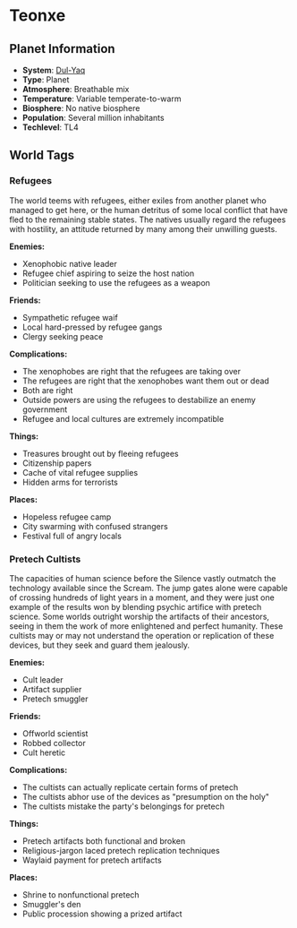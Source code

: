 # Teonxe

## Planet Information
- **System**: [Dul-Yaq](../../system--dul-yaq.md)
- **Type**: Planet
- **Atmosphere**: Breathable mix
- **Temperature**: Variable temperate-to-warm
- **Biosphere**: No native biosphere
- **Population**: Several million inhabitants
- **Techlevel**: TL4

## World Tags

### Refugees

The world teems with refugees, either exiles from another planet who managed to get here, or the human detritus of some local conflict that have fled to the remaining stable states. The natives usually regard the refugees with hostility, an attitude returned by many among their unwilling guests.

**Enemies:**
- Xenophobic native leader
- Refugee chief aspiring to seize the host nation
- Politician seeking to use the refugees as a weapon

**Friends:**
- Sympathetic refugee waif
- Local hard-pressed by refugee gangs
- Clergy seeking peace

**Complications:**
- The xenophobes are right that the refugees are taking over
- The refugees are right that the xenophobes want them out or dead
- Both are right
- Outside powers are using the refugees to destabilize an enemy government
- Refugee and local cultures are extremely incompatible

**Things:**
- Treasures brought out by fleeing refugees
- Citizenship papers
- Cache of vital refugee supplies
- Hidden arms for terrorists

**Places:**
- Hopeless refugee camp
- City swarming with confused strangers
- Festival full of angry locals

### Pretech Cultists

The capacities of human science before the Silence vastly outmatch the technology available since the Scream. The jump gates alone were capable of crossing hundreds of light years in a moment, and they were just one example of the results won by blending psychic artifice with pretech science. Some worlds outright worship the artifacts of their ancestors, seeing in them the work of more enlightened and perfect humanity. These cultists may or may not understand the operation or replication of these devices, but they seek and guard them jealously.

**Enemies:**
- Cult leader
- Artifact supplier
- Pretech smuggler

**Friends:**
- Offworld scientist
- Robbed collector
- Cult heretic

**Complications:**
- The cultists can actually replicate certain forms of pretech
- The cultists abhor use of the devices as "presumption on the holy"
- The cultists mistake the party's belongings for pretech

**Things:**
- Pretech artifacts both functional and broken
- Religious-jargon laced pretech replication techniques
- Waylaid payment for pretech artifacts

**Places:**
- Shrine to nonfunctional pretech
- Smuggler's den
- Public procession showing a prized artifact

